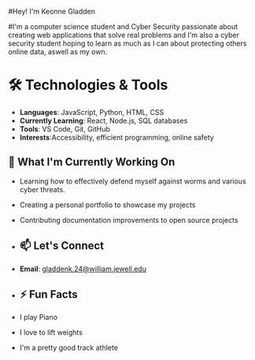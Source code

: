 #Hey! I'm Keonne Gladden

#I'm a computer science student and Cyber Security passionate about creating web applications that solve real problems and I'm also a cyber security student hoping to learn as much as I can about protecting others online data, aswell as my own. 

# 🛠️ Technologies & Tools
- **Languages**: JavaScript, Python, HTML, CSS
- **Currently Learning**: React, Node.js, SQL databases
- **Tools**: VS Code, Git, GitHub 
- **Interests**:Accessibility, efficient programming, online safety

## 🌱 What I'm Currently Working On
- Learning how to effectively defend myself against worms and various cyber threats. 
- Creating a personal portfolio to showcase my projects
- Contributing documentation improvements to open source projects

- ## 📫 Let's Connect
- **Email**: gladdenk.24@william.jewell.edu

- ## ⚡ Fun Facts
- I play Piano
- I love to lift weights
- I'm a pretty good track athlete

<!--
**KeKnows/KeKnows** is a ✨ _special_ ✨ repository because its `README.md` (this file) appears on your GitHub profile.

Here are some ideas to get you started:

- 🔭 I’m currently working on ...
- 🌱 I’m currently learning ...
- 👯 I’m looking to collaborate on ...
- 🤔 I’m looking for help with ...
- 💬 Ask me about ...
- 📫 How to reach me: ...
- 😄 Pronouns: ...
- ⚡ Fun fact: ...
-->
